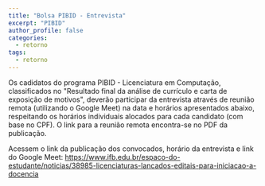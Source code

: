 ```yaml
---
title: "Bolsa PIBID - Entrevista"
excerpt: "PIBID"
author_profile: false
categories:
  - retorno
tags:
  - retorno
---
```

Os cadidatos do programa PIBID - Licenciatura em Computação, classificados no "Resultado final da análise de currículo e carta de exposição de motivos", deverão participar da entrevista através de reunião remota (utilizando o Google Meet) na data e horários apresentados abaixo, respeitando os horários individuais alocados para cada candidato (com base no CPF). O link para a reunião remota encontra-se no PDF da publicação.

Acessem o link da publicação dos convocados, horário da entrevista e link do Google Meet: https://www.ifb.edu.br/espaco-do-estudante/noticias/38985-licenciaturas-lancados-editais-para-iniciacao-a-docencia
